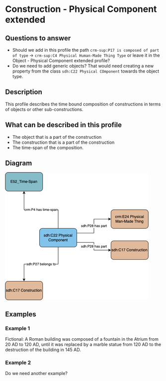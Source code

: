 # Construction - Physical Component extended

## Questions to answer

- Should we add in this profile the path `crm-sup:P17 is composed of part of type` -> `crm-sup:C4 Physical Human-Made Thing Type` or leave it in the Object - Physical Component extended profile?
- Do we need to add generic objects? That would need creating a new property from the class `sdh:C22 Physical COmponent` towards the object type.

## Description

This profile describes the time bound composition of constructions in terms of objects or other sub-constructions.

## What can be described in this profile

- The object that is a part of the construction
- The construction that is a part of the construction
- The time-span of the composition.

## Diagram

![Alt text](<Diagrams/GV_Profile_Construction-Physical Component Extended.drawio.png>)

## Examples

### Example 1

Fictional: A Roman building was composed of a fountain in the Atrium from 20 AD to 120 AD, until it was replaced by a marble statue from 120 AD to the destruction of the building in 145 AD.

### Example 2

Do we need another example?

